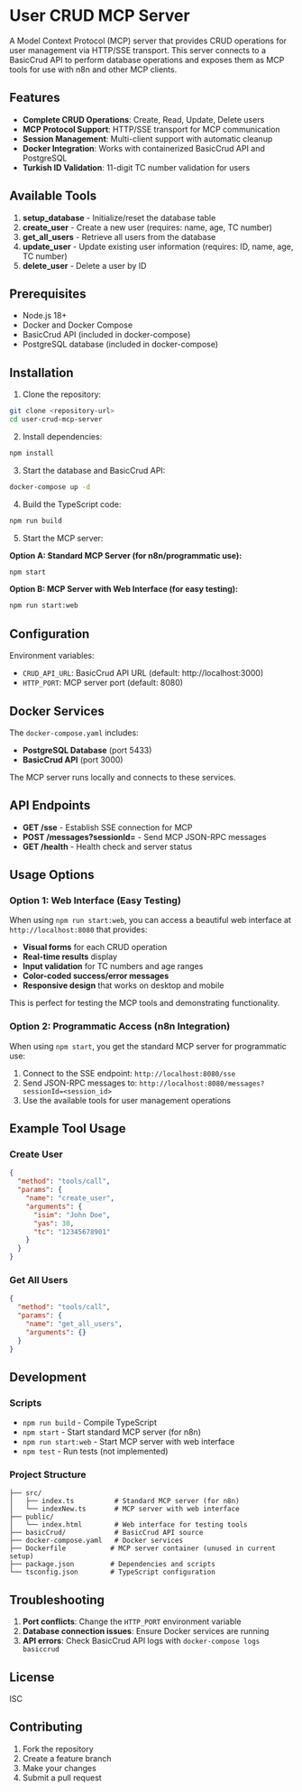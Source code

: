 # User CRUD MCP Server

A Model Context Protocol (MCP) server that provides CRUD operations for user management via HTTP/SSE transport. This server connects to a BasicCrud API to perform database operations and exposes them as MCP tools for use with n8n and other MCP clients.

## Features

- **Complete CRUD Operations**: Create, Read, Update, Delete users
- **MCP Protocol Support**: HTTP/SSE transport for MCP communication
- **Session Management**: Multi-client support with automatic cleanup
- **Docker Integration**: Works with containerized BasicCrud API and PostgreSQL
- **Turkish ID Validation**: 11-digit TC number validation for users

## Available Tools

1. **setup_database** - Initialize/reset the database table
2. **create_user** - Create a new user (requires: name, age, TC number)
3. **get_all_users** - Retrieve all users from the database
4. **update_user** - Update existing user information (requires: ID, name, age, TC number)
5. **delete_user** - Delete a user by ID

## Prerequisites

- Node.js 18+ 
- Docker and Docker Compose
- BasicCrud API (included in docker-compose)
- PostgreSQL database (included in docker-compose)

## Installation

1. Clone the repository:
```bash
git clone <repository-url>
cd user-crud-mcp-server
```

2. Install dependencies:
```bash
npm install
```

3. Start the database and BasicCrud API:
```bash
docker-compose up -d
```

4. Build the TypeScript code:
```bash
npm run build
```

5. Start the MCP server:

**Option A: Standard MCP Server (for n8n/programmatic use):**
```bash
npm start
```

**Option B: MCP Server with Web Interface (for easy testing):**
```bash
npm run start:web
```

## Configuration

Environment variables:
- `CRUD_API_URL`: BasicCrud API URL (default: http://localhost:3000)
- `HTTP_PORT`: MCP server port (default: 8080)

## Docker Services

The `docker-compose.yaml` includes:
- **PostgreSQL Database** (port 5433)
- **BasicCrud API** (port 3000)

The MCP server runs locally and connects to these services.

## API Endpoints

- **GET /sse** - Establish SSE connection for MCP
- **POST /messages?sessionId=<id>** - Send MCP JSON-RPC messages
- **GET /health** - Health check and server status

## Usage Options

### Option 1: Web Interface (Easy Testing)

When using `npm run start:web`, you can access a beautiful web interface at `http://localhost:8080` that provides:

- **Visual forms** for each CRUD operation
- **Real-time results** display
- **Input validation** for TC numbers and age ranges
- **Color-coded success/error messages**
- **Responsive design** that works on desktop and mobile

This is perfect for testing the MCP tools and demonstrating functionality.

### Option 2: Programmatic Access (n8n Integration)

When using `npm start`, you get the standard MCP server for programmatic use:

1. Connect to the SSE endpoint: `http://localhost:8080/sse`
2. Send JSON-RPC messages to: `http://localhost:8080/messages?sessionId=<session_id>`
3. Use the available tools for user management operations

## Example Tool Usage

### Create User
```json
{
  "method": "tools/call",
  "params": {
    "name": "create_user",
    "arguments": {
      "isim": "John Doe",
      "yas": 30,
      "tc": "12345678901"
    }
  }
}
```

### Get All Users
```json
{
  "method": "tools/call",
  "params": {
    "name": "get_all_users",
    "arguments": {}
  }
}
```

## Development

### Scripts
- `npm run build` - Compile TypeScript
- `npm start` - Start standard MCP server (for n8n)
- `npm run start:web` - Start MCP server with web interface
- `npm test` - Run tests (not implemented)

### Project Structure
```
├── src/
│   ├── index.ts          # Standard MCP server (for n8n)
│   └── indexNew.ts       # MCP server with web interface
├── public/
│   └── index.html        # Web interface for testing tools
├── basicCrud/            # BasicCrud API source
├── docker-compose.yaml   # Docker services
├── Dockerfile           # MCP server container (unused in current setup)
├── package.json         # Dependencies and scripts
└── tsconfig.json        # TypeScript configuration
```

## Troubleshooting

1. **Port conflicts**: Change the `HTTP_PORT` environment variable
2. **Database connection issues**: Ensure Docker services are running
3. **API errors**: Check BasicCrud API logs with `docker-compose logs basiccrud`

## License

ISC

## Contributing

1. Fork the repository
2. Create a feature branch
3. Make your changes
4. Submit a pull request 